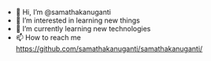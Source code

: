 - 👋 Hi, I’m @samathakanuganti
- 👀 I’m interested in learning new things
- 🌱 I’m currently learning new technologies
- 📫 How to reach me https://github.com/samathakanuganti/samathakanuganti/

<!---
samathakanuganti/samathakanuganti is a ✨ special ✨ repository because its `README.md` (this file) appears on your GitHub profile.
You can click the Preview link to take a look at your changes.
--->
